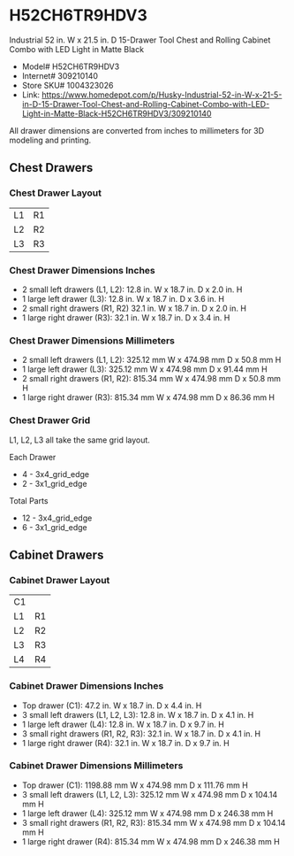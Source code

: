 # H52CH6TR9HDV3

Industrial 52 in. W x 21.5 in. D 15-Drawer Tool Chest and Rolling Cabinet Combo with LED Light in Matte Black

* Model# H52CH6TR9HDV3
* Internet# 309210140
* Store SKU# 1004323026
* Link: <https://www.homedepot.com/p/Husky-Industrial-52-in-W-x-21-5-in-D-15-Drawer-Tool-Chest-and-Rolling-Cabinet-Combo-with-LED-Light-in-Matte-Black-H52CH6TR9HDV3/309210140>

All drawer dimensions are converted from inches to millimeters for 3D modeling and printing.

## Chest Drawers

### Chest Drawer Layout

|||
|-|-|
|L1|R1|
|L2|R2|
|L3|R3|

### Chest Drawer Dimensions Inches
  
* 2 small left drawers (L1, L2): 12.8 in. W x 18.7 in. D x 2.0 in. H
* 1 large left drawer (L3): 12.8 in. W x 18.7 in. D x 3.6 in. H
* 2 small right drawers (R1, R2) 32.1 in. W x 18.7 in. D x 2.0 in. H
* 1 large right drawer (R3): 32.1 in. W x 18.7 in. D x 3.4 in. H

### Chest Drawer Dimensions Millimeters
  
* 2 small left drawers (L1, L2): 325.12 mm W x 474.98 mm D x 50.8 mm H
* 1 large left drawer (L3): 325.12 mm W x 474.98 mm D x 91.44 mm H
* 2 small right drawers (R1, R2): 815.34 mm W x 474.98 mm D x 50.8 mm H
* 1 large right drawer (R3): 815.34 mm W x 474.98 mm D x 86.36 mm H

### Chest Drawer Grid

L1, L2, L3 all take the same grid layout.

Each Drawer

* 4 - 3x4_grid_edge
* 2 - 3x1_grid_edge

Total Parts

* 12 - 3x4_grid_edge
* 6 - 3x1_grid_edge

## Cabinet Drawers

### Cabinet Drawer Layout

|||
|-|-|
|C1|
|L1|R1|
|L2|R2|
|L3|R3|
|L4|R4|

### Cabinet Drawer Dimensions Inches

* Top drawer (C1): 47.2 in. W x 18.7 in. D x 4.4 in. H
* 3 small left drawers (L1, L2, L3): 12.8 in. W x 18.7 in. D x 4.1 in. H
* 1 large left drawer (L4): 12.8 in. W x 18.7 in. D x 9.7 in. H
* 3 small right drawers (R1, R2, R3): 32.1 in. W x 18.7 in. D x 4.1 in. H
* 1 large right drawer (R4): 32.1 in. W x 18.7 in. D x 9.7 in. H

### Cabinet Drawer Dimensions Millimeters

* Top drawer (C1): 1198.88 mm W x 474.98 mm D x 111.76 mm H
* 3 small left drawers (L1, L2, L3): 325.12 mm W x 474.98 mm D x 104.14 mm H
* 1 large left drawer (L4): 325.12 mm W x 474.98 mm D x 246.38 mm H
* 3 small right drawers (R1, R2, R3): 815.34 mm W x 474.98 mm D x 104.14 mm H
* 1 large right drawer (R4): 815.34 mm W x 474.98 mm D x 246.38 mm H
